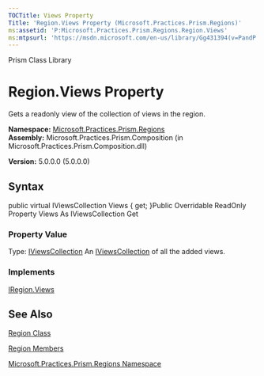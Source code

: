 ```yaml
---
TOCTitle: Views Property
Title: 'Region.Views Property (Microsoft.Practices.Prism.Regions)'
ms:assetid: 'P:Microsoft.Practices.Prism.Regions.Region.Views'
ms:mtpsurl: 'https://msdn.microsoft.com/en-us/library/Gg431394(v=PandP.50)'
---
```


Prism Class Library

Region.Views Property
=========================

Gets a readonly view of the collection of views in the region.

**Namespace:** [Microsoft.Practices.Prism.Regions](https://msdn.microsoft.com/n:microsoft.practices.prism.regions)
**Assembly:** Microsoft.Practices.Prism.Composition (in Microsoft.Practices.Prism.Composition.dll)

**Version:** 5.0.0.0 (5.0.0.0)

## Syntax


<span id="syntaxToggle"></span>public virtual IViewsCollection Views { get; }Public Overridable ReadOnly Property Views As IViewsCollection Get
### Property Value

Type: [IViewsCollection](https://msdn.microsoft.com/t:microsoft.practices.prism.regions.iviewscollection)
An [IViewsCollection](https://msdn.microsoft.com/t:microsoft.practices.prism.regions.iviewscollection) of all the added views.
### Implements

[IRegion.Views](https://msdn.microsoft.com/p:microsoft.practices.prism.regions.iregion.views)

See Also
--------


[Region Class](https://msdn.microsoft.com/t:microsoft.practices.prism.regions.region)

[Region Members](https://msdn.microsoft.com/allmembers.t:microsoft.practices.prism.regions.region)

[Microsoft.Practices.Prism.Regions Namespace](https://msdn.microsoft.com/n:microsoft.practices.prism.regions)
